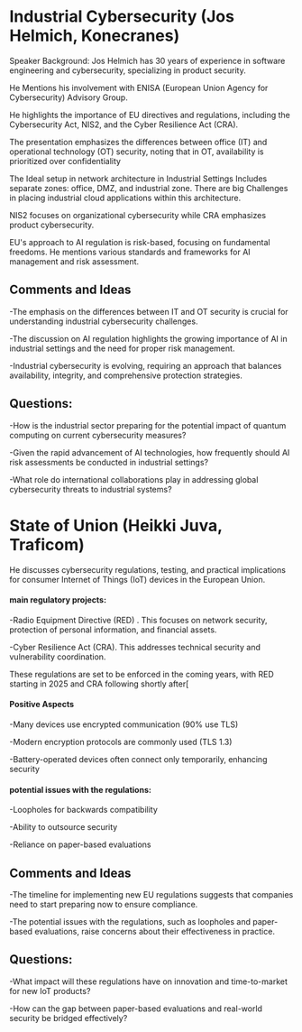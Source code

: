 # Industrial Cybersecurity (Jos Helmich, Konecranes)
Speaker Background: Jos Helmich has 30 years of experience in software engineering and cybersecurity, specializing in product security.

He Mentions his involvement with ENISA (European Union Agency for Cybersecurity) Advisory Group.

He highlights the importance of EU directives and regulations, including the Cybersecurity Act, NIS2, and the Cyber Resilience Act (CRA).

The presentation emphasizes the differences between office (IT) and operational technology (OT) security, noting that in OT, availability is prioritized over confidentiality

The Ideal setup in network architecture in Industrial Settings Includes separate zones: office, DMZ, and industrial zone. There are big Challenges in placing industrial cloud applications within this architecture.

NIS2 focuses on organizational cybersecurity while  CRA emphasizes product cybersecurity.

EU's approach to AI regulation is risk-based, focusing on fundamental freedoms. He mentions various standards and frameworks for AI management and risk assessment.

## Comments and Ideas
-The emphasis on the differences between IT and OT security is crucial for understanding industrial cybersecurity challenges.

-The discussion on AI regulation highlights the growing importance of AI in industrial settings and the need for proper risk management.

-Industrial cybersecurity is evolving, requiring an approach that balances availability, integrity, and comprehensive protection strategies.

## Questions:
-How is the industrial sector preparing for the potential impact of quantum computing on current cybersecurity measures?

-Given the rapid advancement of AI technologies, how frequently should AI risk assessments be conducted in industrial settings?

-What role do international collaborations play in addressing global cybersecurity threats to industrial systems?






# State of Union (Heikki Juva, Traficom)
He discusses cybersecurity regulations, testing, and practical implications for consumer Internet of Things (IoT) devices in the European Union.

#### main regulatory projects:
-Radio Equipment Directive (RED) . This focuses on network security, protection of personal information, and financial assets.

-Cyber Resilience Act (CRA). This addresses technical security and vulnerability coordination.

These regulations are set to be enforced in the coming years, with RED starting in 2025 and CRA following shortly after[

#### Positive Aspects
-Many devices use encrypted communication (90% use TLS)

-Modern encryption protocols are commonly used (TLS 1.3)

-Battery-operated devices often connect only temporarily, enhancing security

#### potential issues with the regulations:
-Loopholes for backwards compatibility

-Ability to outsource security

-Reliance on paper-based evaluations

## Comments and Ideas
-The timeline for implementing new EU regulations suggests that companies need to start preparing now to ensure compliance.

-The potential issues with the regulations, such as loopholes and paper-based evaluations, raise concerns about their effectiveness in practice.

## Questions:
-What impact will these regulations have on innovation and time-to-market for new IoT products?

-How can the gap between paper-based evaluations and real-world security be bridged effectively?

       
